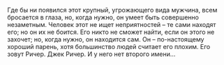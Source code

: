 <!--2025-02-16 12:37:21-->
Где бы ни появился этот крупный, угрожающего вида мужчина, всем бросается в глаза, но, когда нужно, он умеет быть совершенно незаметным. Человек этот не ищет неприятностей – те сами находят его; но он их не боится. Его никто не сможет найти, если он этого не захочет; но, когда нужно, он находится сам. Он – по-настоящему хороший парень, хотя большинство людей считает его плохим. Его зовут Ричер. Джек Ричер. И у него нет второго имени…